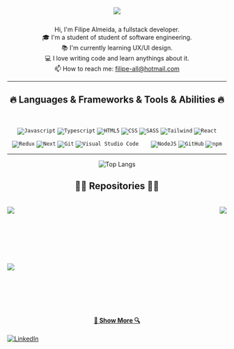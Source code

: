 <h1 align="center">
  <a href="https://git.io/typing-svg">
    <img src="https://readme-typing-svg.herokuapp.com/?lines=Hello,+There!+👋;This+is+Filipe+Almeida;Nice+to+meet+you!&center=true&size=30">
  </a>
</h1>

<p align="center">
  Hi, I'm Filipe Almeida, a fullstack developer.
  <br>
  🎓 I'm a student of student of software engineering.
  <br>
   📚 I'm currently learning UX/UI design.
  <br>
    💻 I love writing code and learn anythings about it.
  <br>
  📫 How to reach me: <a href="mailto: filipe-all@hotmail.com">filipe-all@hotmail.com</a>
</p>

<hr>
<h2 align="center">🔥 Languages & Frameworks & Tools & Abilities 🔥</h2>
<br>
<p align="center">
    <code><img title="Javascript" height="25" src="https://cdn.jsdelivr.net/gh/devicons/devicon/icons/javascript/javascript-plain.svg"></code>
    <code><img title="Typescript" height="25" src="https://cdn.jsdelivr.net/gh/devicons/devicon/icons/typescript/typescript-original.svg"></code>
    <code><img title="HTML5" height="25" src="https://cdn.jsdelivr.net/gh/devicons/devicon/icons/html5/html5-original.svg"></code>
    <code><img title="CSS" height="25" src="https://cdn.jsdelivr.net/gh/devicons/devicon/icons/css3/css3-original.svg"></code>
    <code><img title="SASS" height="25" src="https://cdn.jsdelivr.net/gh/devicons/devicon/icons/sass/sass-original.svg"></code>
    <code><img title="Tailwind" height="25" src="https://cdn.jsdelivr.net/gh/devicons/devicon/icons/tailwindcss/tailwindcss-plain.svg" /></code>
    <code><img title="React" height="25" src="https://cdn.jsdelivr.net/gh/devicons/devicon/icons/react/react-original.svg"></code>
    <code><img title="Redux" height="25" src="https://cdn.jsdelivr.net/gh/devicons/devicon/icons/redux/redux-original.svg"></code>
    <code><img title="Next" height="25" src="https://cdn.jsdelivr.net/gh/devicons/devicon/icons/nextjs/nextjs-original.svg"></code>
    <code><img title="Git" height="25" src="https://cdn.jsdelivr.net/gh/devicons/devicon/icons/git/git-original.svg"></code>
    <code><img title="Visual Studio Code" height="25" src="https://cdn.jsdelivr.net/gh/devicons/devicon/icons/vscode/vscode-original.svg"></code>
    <code><img title="Prisma" height="25" src="https://github.com/prisma/presskit/raw/main/Assets/Prisma-LightSymbol.svg"></code>
    <code><img title="NodeJS" height="25" src="https://cdn.jsdelivr.net/gh/devicons/devicon/icons/nodejs/nodejs-original.svg"></code>
    <code><img title="GitHub" height="25" src="https://cdn.jsdelivr.net/gh/devicons/devicon/icons/github/github-original.svg"></code>
    <code><img title="npm" height="25" src="https://cdn.jsdelivr.net/gh/devicons/devicon/icons/npm/npm-original-wordmark.svg"></code>
</p>
<hr>
<div width="100%" align="center">
  
![Top Langs](https://github-readme-stats.vercel.app/api/top-langs/?username=lipeall&layout=compact)

</div>

<h2 align="center">👨‍💻 Repositories 👨‍💻</h2>
<br>

<div width="100%" align="center">
  <a align="left" href="https://github.com/Lipeall/admin-dashboard" title="admin-dashboard"><img align="left" height="115" src="https://github-readme-stats.vercel.app/api/pin/?username=lipeall&repo=admin-dashboard&theme=react&border_color=61dafb&radius=10"></a>
  <a align="left" href="https://github.com/Lipeall/ecommerce-store" title="ecommerce-store"><img align="right" height="115" src="https://github-readme-stats.vercel.app/api/pin/?username=lipeall&repo=ecommerce-store&theme=react&border_color=61dafb&radius=10"></a>
</div>


<br/><br/><br/><br/><br/><br/>
<div width="100%" align="center">
  <a align="left" href="https://github.com/Lipeall/discord-clone" title="discord-clone"><img align="left" height="115" src="https://github-readme-stats.vercel.app/api/pin/?username=lipeall&repo=discord-clone&theme=react&border_color=61dafb&radius=10"></a>
</div>
<br/><br/><br/><br/><br/><br/>

<h4 align="center">
  <a href="https://github.com/lipeall?tab=repositories" title="Show Repositories">🔎 Show More 🔍</a>
</h4>


<a href="https://www.linkedin.com/in/filipe-almeida-amaral/">

![LinkedIn](https://img.shields.io/badge/linkedin-%230077B5.svg?style=for-the-badge&logo=linkedin&logoColor=white)

